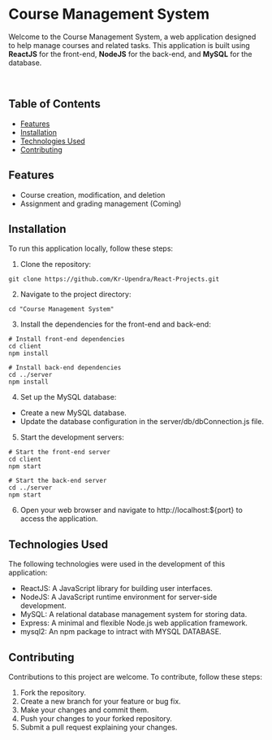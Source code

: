 # Course Management System

Welcome to the Course Management System, a web application designed to help manage courses and related tasks. This application is built using <strong>ReactJS</strong> for the front-end, <strong>NodeJS</strong> for the back-end, and <strong>MySQL</strong> for the database.

<br>

## Table of Contents

- [Features](#features)
- [Installation](#installation)
- [Technologies Used](#technologies-used)
- [Contributing](#contributing)

## Features

- Course creation, modification, and deletion
- Assignment and grading management (Coming)

## Installation

To run this application locally, follow these steps:

1. Clone the repository:

```
git clone https://github.com/Kr-Upendra/React-Projects.git
```

2. Navigate to the project directory:

```
cd "Course Management System"
```

3. Install the dependencies for the front-end and back-end:

```
# Install front-end dependencies
cd client
npm install

# Install back-end dependencies
cd ../server
npm install
```

4. Set up the MySQL database:

- Create a new MySQL database.
- Update the database configuration in the server/db/dbConnection.js file.

5. Start the development servers:

```
# Start the front-end server
cd client
npm start

# Start the back-end server
cd ../server
npm start
```

6. Open your web browser and navigate to http://localhost:${port} to access the application.

## Technologies Used

The following technologies were used in the development of this application:

- ReactJS: A JavaScript library for building user interfaces.
- NodeJS: A JavaScript runtime environment for server-side development.
- MySQL: A relational database management system for storing data.
- Express: A minimal and flexible Node.js web application framework.
- mysql2: An npm package to intract with MYSQL DATABASE.

## Contributing

Contributions to this project are welcome. To contribute, follow these steps:

1. Fork the repository.
2. Create a new branch for your feature or bug fix.
3. Make your changes and commit them.
4. Push your changes to your forked repository.
5. Submit a pull request explaining your changes.
